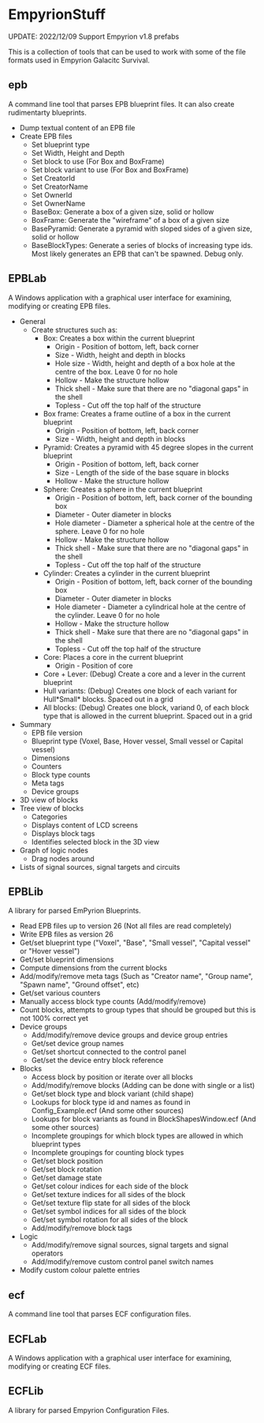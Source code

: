 # EmpyrionStuff

UPDATE: 2022/12/09 Support Empyrion v1.8 prefabs

This is a collection of tools that can be used to work with some of the file formats used in Empyrion Galacitc Survival.

## epb
A command line tool that parses EPB blueprint files. It can also create rudimentarty blueprints.
* Dump textual content of an EPB file
* Create EPB files
    * Set blueprint type
    * Set Width, Height and Depth
    * Set block to use (For Box and BoxFrame)
    * Set block variant to use (For Box and BoxFrame)
    * Set CreatorId
    * Set CreatorName
    * Set OwnerId
    * Set OwnerName
    * BaseBox: Generate a box of a given size, solid or hollow
    * BoxFrame: Generate the "wireframe" of a box of a given size
    * BasePyramid: Generate a pyramid with sloped sides of a given size, solid or hollow 
    * BaseBlockTypes: Generate a series of blocks of increasing type ids. Most likely generates an EPB that can't be spawned. Debug only.

## EPBLab
A Windows application with a graphical user interface for examining, modifying or creating EPB files.
* General
    * Create structures such as:
        * Box: Creates a box within the current blueprint
            * Origin - Position of bottom, left, back corner
            * Size - Width, height and depth in blocks
            * Hole size - Width, height and depth of a box hole at the centre of the box. Leave 0 for no hole
            * Hollow - Make the structure hollow
            * Thick shell - Make sure that there are no "diagonal gaps" in the shell
            * Topless - Cut off the top half of the structure
        * Box frame: Creates a frame outline of a box in the current blueprint
            * Origin - Position of bottom, left, back corner
            * Size - Width, height and depth in blocks
        * Pyramid: Creates a pyramid with 45 degree slopes in the current blueprint
            * Origin - Position of bottom, left, back corner
            * Size - Length of the side of the base square in blocks
            * Hollow - Make the structure hollow
        * Sphere: Creates a sphere in the current blueprint
            * Origin - Position of bottom, left, back corner of the bounding box
            * Diameter - Outer diameter in blocks
            * Hole diameter - Diameter a spherical hole at the centre of the sphere. Leave 0 for no hole
            * Hollow - Make the structure hollow
            * Thick shell - Make sure that there are no "diagonal gaps" in the shell
            * Topless - Cut off the top half of the structure
        * Cylinder: Creates a cylinder in the current blueprint
            * Origin - Position of bottom, left, back corner of the bounding box
            * Diameter - Outer diameter in blocks
            * Hole diameter - Diameter a cylindrical hole at the centre of the cylinder. Leave 0 for no hole
            * Hollow - Make the structure hollow
            * Thick shell - Make sure that there are no "diagonal gaps" in the shell
            * Topless - Cut off the top half of the structure
        * Core: Places a core in the current blueprint
            * Origin - Position of core
        * Core + Lever: (Debug) Create a core and a lever in the current blueprint
        * Hull variants: (Debug) Creates one block of each variant for Hull&ast;Small&ast; blocks. Spaced out in a grid
        * All blocks: (Debug) Creates one block, variand 0, of each block type that is allowed in the current blueprint. Spaced out in a grid
* Summary
    * EPB file version
    * Blueprint type (Voxel, Base, Hover vessel, Small vessel or Capital vessel)
    * Dimensions
    * Counters
    * Block type counts
    * Meta tags
    * Device groups
* 3D view of blocks
* Tree view of blocks
    * Categories
    * Displays content of LCD screens
    * Displays block tags
    * Identifies selected block in the 3D view
* Graph of logic nodes
    * Drag nodes around
* Lists of signal sources, signal targets and circuits

## EPBLib
A library for parsed EmPyrion Blueprints.
* Read EPB files up to version 26 (Not all files are read completely)
* Write EPB files as version 26
* Get/set blueprint type ("Voxel", "Base", "Small vessel", "Capital vessel" or "Hover vessel")
* Get/set blueprint dimensions
* Compute dimensions from the current blocks
* Add/modify/remove meta tags (Such as "Creator name", "Group name", "Spawn name", "Ground offset", etc)
* Get/set various counters
* Manually access block type counts (Add/modify/remove)
* Count blocks, attempts to group types that should be grouped but this is not 100% correct yet
* Device groups
    * Add/modify/remove device groups and device group entries
    * Get/set device group names
    * Get/set shortcut connected to the control panel
    * Get/set the device entry block reference
* Blocks
    * Access block by position or iterate over all blocks
    * Add/modify/remove blocks (Adding can be done with single or a list)
    * Get/set block type and block variant (child shape)
    * Lookups for block type id and names as found in Config_Example.ecf (And some other sources)
    * Lookups for block variants as found in BlockShapesWindow.ecf (And some other sources)
    * Incomplete groupings for which block types are allowed in which blueprint types
    * Incomplete groupings for counting block types
    * Get/set block position
    * Get/set block rotation
    * Get/set damage state
    * Get/set colour indices for each side of the block
    * Get/set texture indices for all sides of the block
    * Get/set texture flip state for all sides of the block
    * Get/set symbol indices for all sides of the block
    * Get/set symbol rotation for all sides of the block
    * Add/modify/remove block tags
* Logic
    * Add/modify/remove signal sources, signal targets and signal operators
    * Add/modify/remove custom control panel switch names
* Modify custom colour palette entries

## ecf
A command line tool that parses ECF configuration files.

## ECFLab
A Windows application with a graphical user interface for examining, modifying or creating ECF files.

## ECFLib
A library for parsed Empyrion Configuration Files.
